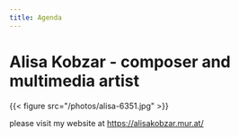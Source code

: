 ```yaml
---
title: Agenda
---
```


# Alisa Kobzar - composer and multimedia artist

{{< figure src="/photos/alisa-6351.jpg" >}}

please visit my website at https://alisakobzar.mur.at/ 


